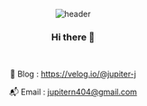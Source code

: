  <div align=center>

![header](https://capsule-render.vercel.app/api?type=cylinder&color=auto&height=150&section=header&text=Namju%20Kim&fontSize=70)


### Hi there 👋

  <br>
  
  
🌲 Blog :  https://velog.io/@jupiter-j 
  
📬 Email : jupitern404@gmail.com
 


<!--
**Jupiter-J/Jupiter-J** is a ✨ _special_ ✨ repository because its `README.md` (this file) appears on your GitHub profile.

Here are some ideas to get you started:

- 🔭 I’m currently working on ...
- 🌱 I’m currently learning ...
- 👯 I’m looking to collaborate on ...
- 🤔 I’m looking for help with ...
- 💬 Ask me about ...
- 📫 How to reach me: ...
- 😄 Pronouns: ...
- ⚡ Fun fact: ...
-->

  
  
  </div>
